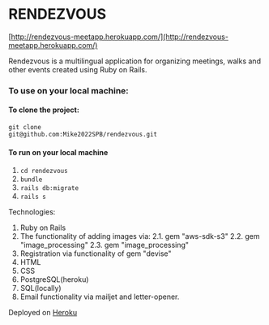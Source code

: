 # RENDEZVOUS
[http://rendezvous-meetapp.herokuapp.com/](http://rendezvous-meetapp.herokuapp.com/)

Rendezvous is a multilingual application for organizing meetings, walks and other events created using Ruby on Rails.

### To use on your local machine:
#### To clone the project:
<code>git clone git<span></span>@github.com:Mike2022SPB/rendezvous.git</code>
#### To run on your local machine
1. <code>cd rendezvous</code>
2. <code>bundle</code>
3. <code>rails db:migrate</code>
4. <code>rails s</code>

Technologies:
1. Ruby on Rails
2. The functionality of adding images via: 
2.1. gem "aws-sdk-s3"
2.2. gem "image_processing"
2.3. gem "image_processing"
3. Registration via functionality of gem "devise"
4. HTML
5. CSS
6. PostgreSQL(heroku)
7. SQL(locally)
8. Email functionality via mailjet and letter-opener.

Deployed on [Heroku](https://dashboard.heroku.com/)
